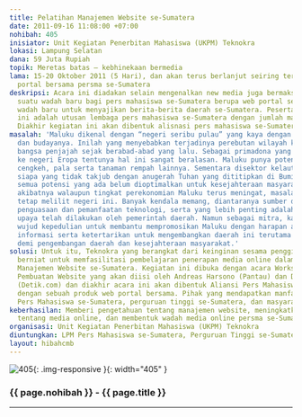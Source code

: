 ```yaml
---
title: Pelatihan Manajemen Website se-Sumatera
date: 2011-09-16 11:08:00 +07:00
nohibah: 405
inisiator: Unit Kegiatan Penerbitan Mahasiswa (UKPM) Teknokra
lokasi: Lampung Selatan
dana: 59 Juta Rupiah
topik: Meretas batas – kebhinekaan bermedia
lama: 15-20 Oktober 2011 (5 Hari), dan akan terus berlanjut seiring terbentuknya web
  portal bersama persma se-Sumatera
deskripsi: Acara ini diadakan selain mengenalkan new media juga bermaksud membuat
  suatu wadah baru bagi pers mahasiswa se-Sumatera berupa web portal sehingga ada
  wadah baru untuk menyajikan berita-berita daerah se-Sumatera. Peserta dalam kegiatan
  ini adalah utusan lembaga pers mahasiswa se-Sumatera dengan jumlah maksimal 30 peserta.
  Diakhir kegiatan ini akan dibentuk alisnasi pers mahasiswa se-Sumatera.
masalah: 'Maluku dikenal dengan “negeri seribu pulau” yang kaya dengan sumber alam
  dan budayanya. Inilah yang menyebabkan terjadinya perebutan wilayah kekuasaan diantara
  bangsa penjajah sejak berabad-abad yang lalu. Sebagai primadona yang terkenal sampai
  ke negeri Eropa tentunya hal ini sangat beralasan. Maluku punya potensi alam seperti:
  cengkeh, pala serta tanaman rempah lainnya. Sementara disektor kelautan dan perikanan,
  siapa yang tidak takjub dengan anugerah Tuhan yang dititipkan di Bumi Maluku?.  Ironisnya,
  semua potensi yang ada belum dioptimalkan untuk kesejahteraan masyarakat lokal,
  akibatnya walaupun tingkat perekonomian Maluku terus meningat, masalah kemiskinan
  tetap melilit negeri ini. Banyak kendala memang, diantaranya sumber daya manusia,
  penguasaan dan pemanfaatan teknologi, serta yang lebih penting adalah promosi daerah.  Berbagai
  upaya telah dilakukan oleh pemerintah daerah. Namun sebagai mitra, kami hadir sebagai
  wujud kepedulian untuk membantu mempromosikan Maluku dengan harapan ada penyebaran
  informasi serta ketertarikan untuk mengembangkan daerah ini terutama dalam berinvestasi
  demi pengembangan daerah dan kesejahteraan masyarakat.'
solusi: Untuk itu, Teknokra yang berangkat dari keinginan sesama penggiat persma,
  berniat untuk memfasilitasi pembelajaran penerapan media online dalam acara Pelatihan
  Manajemen Website se-Sumatera. Kegiatan ini dibuka dengan acara Workshop Manajemen
  Pembuatan Website yang akan diisi oleh Andreas Harsono (Pantau) dan Didik Supriyanto
  (Detik.com) dan diakhir acara ini akan dibentuk Aliansi Pers Mahasiswa (APM) se-Sumatera
  dengan sebuah produk web portal bersama. Pihak yang mendapatkan manfaat adalah LPM
  Pers Mahasiswa se-Sumatera, perguruan tinggi se-Sumatera, dan masyarakat.
keberhasilan: Memberi pengetahuan tentang manajemen website, meningkatkan pengetahuan
  tentang media online, dan membentuk wadah media online persma se-Sumatera
organisasi: Unit Kegiatan Penerbitan Mahasiswa (UKPM) Teknokra
diuntungkan: LPM Pers Mahasiswa se-Sumatera, Perguruan Tinggi se-Sumatera, Masyarakat.
layout: hibahcmb
---
```


![405](/static/img/hibahcmb/405.png){: .img-responsive }{: width="405" }

### {{ page.nohibah }} - {{ page.title }}

---
